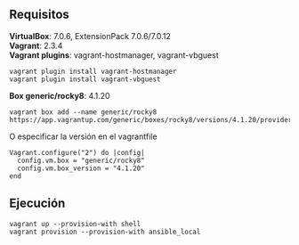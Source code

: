 ## Requisitos

**VirtualBox**: 7.0.6, ExtensionPack 7.0.6/7.0.12  
**Vagrant**: 2.3.4  
**Vagrant plugins**: vagrant-hostmanager, vagrant-vbguest  

````
vagrant plugin install vagrant-hostmanager
vagrant plugin install vagrant-vbguest
````

**Box generic/rocky8**: 4.1.20  
````
vagrant box add --name generic/rocky8 https://app.vagrantup.com/generic/boxes/rocky8/versions/4.1.20/providers/virtualbox/unknown/vagrant.box
````
O especificar la versión en el vagrantfile
````
Vagrant.configure("2") do |config|
  config.vm.box = "generic/rocky8"
  config.vm.box_version = "4.1.20"
end
````
## Ejecución

````
vagrant up --provision-with shell
vagrant provision --provision-with ansible_local
````
